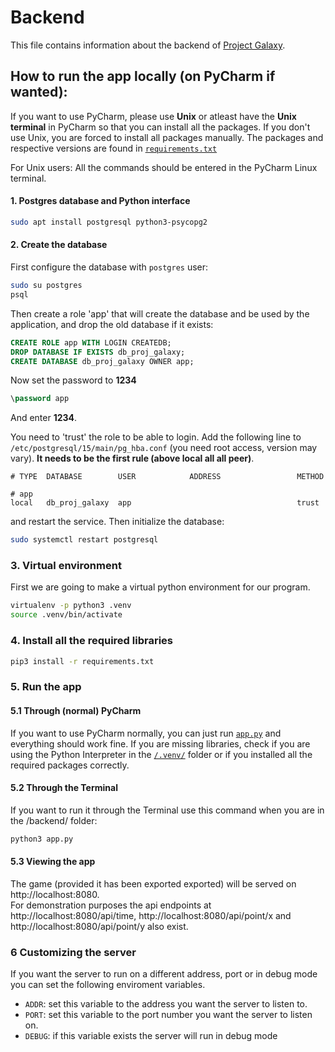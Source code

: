 # Backend

This file contains information about the backend of [Project Galaxy](../README.md).


## How to run the app locally (on PyCharm if wanted): ###

If you want to use PyCharm, please use **Unix** or atleast have the **Unix terminal** in PyCharm so that you can install all the packages.
If you don't use Unix, you are forced to install all packages manually. The packages and respective versions are found in [`requirements.txt`](./requirements.txt)

For Unix users: All the commands should be entered in the PyCharm Linux terminal.

#### 1. Postgres database and Python interface
```bash
sudo apt install postgresql python3-psycopg2
```


#### 2. Create the database
First configure the database with `postgres` user:
```bash
sudo su postgres
psql
```
Then create a role 'app' that will create the database and be used by the application, and drop the old database if it exists:
```sql
CREATE ROLE app WITH LOGIN CREATEDB;
DROP DATABASE IF EXISTS db_proj_galaxy;
CREATE DATABASE db_proj_galaxy OWNER app;
```
Now set the password to **1234**
```sql
\password app
```
And enter **1234**.

You need to 'trust' the role to be able to login. Add the following line to `/etc/postgresql/15/main/pg_hba.conf` (you need root access, version may vary). __It needs to be the first rule (above local all all peer)__.
```
# TYPE  DATABASE        USER            ADDRESS                 METHOD

# app
local   db_proj_galaxy  app                                     trust
```
and restart the service. Then initialize the database:
```bash
sudo systemctl restart postgresql
```

### 3. Virtual environment

First we are going to make a virtual python environment for our program.
```bash
virtualenv -p python3 .venv
source .venv/bin/activate
```


### 4. Install all the required libraries

```bash
pip3 install -r requirements.txt
```


### 5. Run the app

#### 5.1 Through (normal) PyCharm

If you want to use PyCharm normally, you can just run [`app.py`](./app.py) and everything should work fine.
If you are missing libraries, check if you are using the Python Interpreter in the [`/.venv/`](./.venv) folder or if you installed all the required packages correctly.


#### 5.2 Through the Terminal
If you want to run it through the Terminal use this command when you are in the /backend/ folder:
```bash
python3 app.py
```


#### 5.3 Viewing the app

The game (provided it has been exported exported) will be served on http://localhost:8080.  
For demonstration purposes the api endpoints at http://localhost:8080/api/time, http://localhost:8080/api/point/x and http://localhost:8080/api/point/y also exist. 


### 6 Customizing the server
If you want the server to run on a different address, port or in debug mode you can set the following enviroment variables.

- `ADDR`: set this variable to the address you want the server to listen to.
- `PORT`: set this variable to the port number you want the server to listen on.
- `DEBUG`: if this variable exists the server will run in debug mode